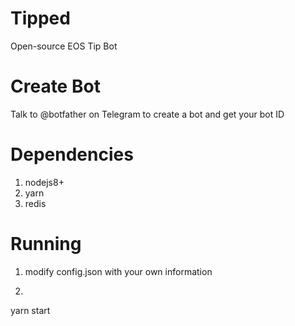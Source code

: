 # Tipped
Open-source EOS Tip Bot

# Create Bot
Talk to @botfather on Telegram to create a bot and get your bot ID

# Dependencies
1. nodejs8+
2. yarn
3. redis 

# Running
1. modify config.json with your own information
2. ```
yarn start
```

